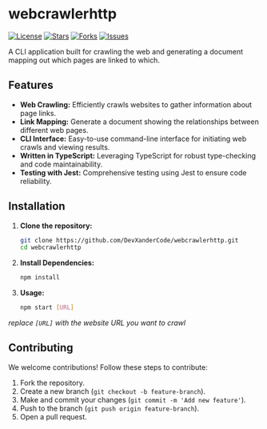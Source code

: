 # webcrawlerhttp
[![License](https://img.shields.io/github/license/DevXanderCode/webcrawlerhttp)](LICENSE)
[![Stars](https://img.shields.io/github/stars/DevXanderCode/webcrawlerhttp)](https://github.com/DevXanderCode/webcrawlerhttp/stargazers)
[![Forks](https://img.shields.io/github/forks/DevXanderCode/webcrawlerhttp)](https://github.com/DevXanderCode/webcrawlerhttp/network/members)
[![Issues](https://img.shields.io/github/issues/DevXanderCode/webcrawlerhttp)](https://github.com/DevXanderCode/webcrawlerhttp/issues)

A CLI application built for crawling the web and generating a document mapping out which pages are linked to which.

## Features

- **Web Crawling:** Efficiently crawls websites to gather information about page links.
- **Link Mapping:** Generate a document showing the relationships between different web pages.
- **CLI Interface:** Easy-to-use command-line interface for initiating web crawls and viewing results.
- **Written in TypeScript:** Leveraging TypeScript for robust type-checking and code maintainability.
- **Testing with Jest:** Comprehensive testing using Jest to ensure code reliability.

## Installation

1. **Clone the repository:**
   ```sh
   git clone https://github.com/DevXanderCode/webcrawlerhttp.git
   cd webcrawlerhttp

2. **Install Dependencies:**
   ```sh
   npm install

3. **Usage:**
   ```sh
   npm start [URL]
*replace `[URL]` with the website URL you want to crawl*

## Contributing

We welcome contributions! Follow these steps to contribute:

1. Fork the repository.
2. Create a new branch (`git checkout -b feature-branch`).
3. Make and commit your changes (`git commit -m 'Add new feature'`).
4. Push to the branch (`git push origin feature-branch`).
5. Open a pull request.
